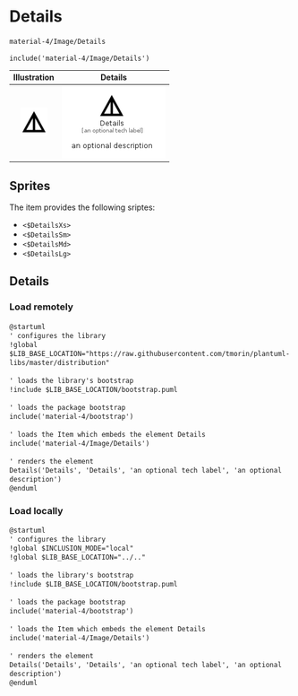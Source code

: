 # Details


```text
material-4/Image/Details
```

```text
include('material-4/Image/Details')
```



| Illustration | Details |
| :---: | :---: |
| ![illustration for Illustration](../../material-4/Image/Details.png) | ![illustration for Details](../../material-4/Image/Details.Local.png) |



## Sprites
The item provides the following sriptes:

- `<$DetailsXs>`
- `<$DetailsSm>`
- `<$DetailsMd>`
- `<$DetailsLg>`





## Details

### Load remotely
```plantuml
@startuml
' configures the library
!global $LIB_BASE_LOCATION="https://raw.githubusercontent.com/tmorin/plantuml-libs/master/distribution"

' loads the library's bootstrap
!include $LIB_BASE_LOCATION/bootstrap.puml

' loads the package bootstrap
include('material-4/bootstrap')

' loads the Item which embeds the element Details
include('material-4/Image/Details')

' renders the element
Details('Details', 'Details', 'an optional tech label', 'an optional description')
@enduml
```

### Load locally
```plantuml
@startuml
' configures the library
!global $INCLUSION_MODE="local"
!global $LIB_BASE_LOCATION="../.."

' loads the library's bootstrap
!include $LIB_BASE_LOCATION/bootstrap.puml

' loads the package bootstrap
include('material-4/bootstrap')

' loads the Item which embeds the element Details
include('material-4/Image/Details')

' renders the element
Details('Details', 'Details', 'an optional tech label', 'an optional description')
@enduml
```

